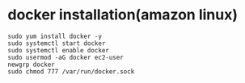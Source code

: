 # docker installation(amazon linux)
````
sudo yum install docker -y
sudo systemctl start docker
sudo systemctl enable docker
sudo usermod -aG docker ec2-user
newgrp docker
sudo chmod 777 /var/run/docker.sock
````
